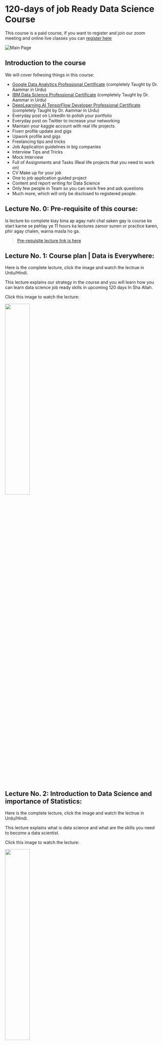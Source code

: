 # 120-days of job Ready Data Science Course 
This course is a paid course, if you want to register and join our zoom meeting and online live classes you can [register here](https://forms.gle/aB3VbemahWTxGtGx8)

![Main Page](resources/00.png)

## Introduction to the course

We will cover follwoing things in this course:

* [Google Data Analytics Professional Certificate](https://www.coursera.org/professional-certificates/google-data-analytics) (completely Taught by Dr. Aammar in Urdu)
* [IBM Data Science Professional Certificate](https://www.coursera.org/professional-certificates/ibm-data-science) (completely Taught by Dr. Aammar in Urdu)
* [DeepLearning.AI TensorFlow Developer Professional Certificate](https://www.coursera.org/professional-certificates/tensorflow-in-practice) (completely Taught by Dr. Aammar in Urdu)
* Everyday post on LinkedIn to polish your portfolio
* Everyday post on Twitter to increase your networking
* Maintain your kaggle account with real life projects
* Fiverr profile update and gigs
* Upwork profile and gigs
* Freelancing tips and tricks
* Job Application guidelines in big companies
* Interview Tips and Tricks
* Mock Interview
* Full of Assignments and Tasks (Real life projects that you need to work on)
* CV Make up for your job
* One to job application guided project
* Content and report writing for Data Science
* Only few people in Team so you can work free and ask questions
* Much more, which will only be disclosed to registered people.

## **Lecture No. 0: Pre-requisite of this course:**

Is lecture ko complete kiay bina ap agay nahi chal saken gay is course ko start karne se pehlay ye 11 hours ka lectures zaroor sunen or practice karen, phir agay chalen, warna masla ho ga.

>[Pre-requisite lecture link is here](https://www.youtube.com/live/xjTMkxVSSxg?feature=share)

## **Lecture No. 1: Course plan | Data is Everywhere:**

Here is the complete lecture, click the image and watch the lectrue in Urdu/Hindi.

This lecture explains our strategy in the course and you will learn how you can learn data science job ready skills in upcoming 120 days In Sha Allah.

Click this image to watch the lecture:

[<img src="./resources/01.png" width="40%">](https://www.youtube.com/live/2pM_RTd8NKg?feature=share "Data Data Every where")

## **Lecture No. 2: Introduction to Data Science and importance of Statistics:**

Here is the complete lecture, click the image and watch the lectrue in Urdu/Hindi.

This lecture explains what is data science and what are the skills you need to become a data scientist.

Click this image to watch the lecture:

[<img src="./resources/02.png" width="40%">](https://www.youtube.com/live/V8iUK5fJo5g?feature=share "Introduction to Data Science")

## **Lecture No. 3: Statistics to Data Science:**

Here is the complete lecture, click the image and watch the lectrue in Urdu/Hindi.

This lecture explains what is statistics and how it is related to data science.

Click this image to watch the lecture:

[<img src="./resources/03.png" width="40%">](https://www.youtube.com/live/UmiYoRNq0oA?feature=share "Statistics to Data Science")

## **Lecture No. 4: Stat ka zero se start (Complete Workshop):**

This lecture is the complete workshop on statistics for Data Science and tells you basic - advance concepts in Data Science.

This lecture explains why statistics is important for data science.

Click this image to watch the lecture:

[<img src="./resources/04.png" width="40%">](https://www.youtube.com/live/ptp9XcvONfw?feature=share "Stat ki workshop")

## **Lecture No. 5: Introduction to Python and Data Science Revision:**

Here is the complete lecture, click the image and watch the lectrue in Urdu/Hindi.

Please revise this lecture before going to the next step. This lecture was a pre-requisite for the course. Is liay is lecture ko pehlay ap practice karen phir agay chalen, warna maslay masael hun gay.

Click this image to watch the lecture:

[<img src="./resources/05.png" width="40%">](https://www.youtube.com/live/xjTMkxVSSxg?feature=share "Revision of Data Science")

## **Lecture No. 6: Statistics for Data Science (Scales of Measurements and details about Data Types):**

Here is the complete lecture, click the image and watch the lectrue in Urdu/Hindi.

This lecture explains the scales of measurements and Data Types in statistics.

Click this image to watch the lecture:

[<img src="./resources/06.png" width="40%">](https://www.youtube.com/live/HTn4zNLBa1I?feature=share "Phase-I")

## **Lecture No. 7: Descriptive vs. Inferential  Statistics (Choosing a right statistical Method):**

Here is the complete lecture, click the image and watch the lectrue in Urdu/Hindi.
This lecture explains the Descriptive Statistics in statistics. 

Click this image to watch the lecture:

[<img src="./resources/07.png" width="40%">](https://www.youtube.com/live/rsfPdUANZIY?feature=share "Phase-II and Phase-III")

## **Lecture No. 8: Descriptive and Inferential Statistics:**

Here is the complete lecture, click the image and watch the lectrue in Urdu/Hindi.

> **Part-1**\
Click this image to watch the lecture:

[<img src="./resources/08a.png" width="40%">](https://www.youtube.com/live/F51AV1czAAc?feature=share "Phase-II and Phase-III")

> **Part-2**\
Click this image to watch the lecture:

[<img src="./resources/08b.png" width="40%">](https://www.youtube.com/live/QX2jZgXgqYM?feature=share "Phase-II and Phase-III")

## **Lecture No. 9: Statistics:**

Here is the complete lecture, click the image and watch the lectrue in Urdu/Hindi.

> **Part-1** Inferential Statistics for Data Science\
[<img src="./resources/09a.png" width="40%">](https://www.youtube.com/live/Wl28DaEoZXc?feature=share&t=411 "Statistics")

> **Part-2** Inferential Statistics for Data Science\
[<img src="./resources/09b.png" width="40%">](https://www.youtube.com/live/1kldE86nL9E?feature=share&t=152 "Statistics")

## **Lecture No. 10: Statistics:**

Here is the complete lecture, click the image and watch the lectrue in Urdu/Hindi.

> **Part-1** Hypothesis Testing\
[<img src="./resources/10a.png" width="40%">](https://www.youtube.com/live/UFVyzGZpUWE?feature=share&t=110 "Statistics")

> **Part-2** Important Terms in Statistics\
[<img src="./resources/10b.png" width="40%">](https://www.youtube.com/live/I9VI5_DkZoU?feature=share "Statistics")


## Lecture No. 11: Data Analytics Skills and Job plans:

Here is the complete lecture, click the image and watch the lectrue in Urdu/Hindi.

[<img src="./resources/11.png" width="40%">](https://www.youtube.com/live/rSZIzQGaprw?feature=share "Statistics")


# Information about the instructor:

[<img src="./resources/aammar.jpeg" width="50%">](https://www.facebook.com/groups/codanics/permalink/1872283496462303/ "Image")

**Dr. Muhammad Aammar Tufail**

PhD Data Science in Agriculture\
[Youtube channel](https://www.youtube.com/channel/UCmNXJXWONLNF6bdftGY0Otw/)\
[Twitter](https://twitter.com/aammar_tufail)\
[Linkedin](https://www.linkedin.com/in/muhammad-aammar-tufail-02471213b/)\
[github](https://github.com/AammarTufail)

contact: aammar@codanics.com